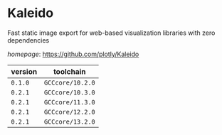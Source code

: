 # Kaleido

Fast static image export for web-based visualization libraries with zero dependencies

*homepage*: <https://github.com/plotly/Kaleido>

version | toolchain
--------|----------
``0.1.0`` | ``GCCcore/10.2.0``
``0.2.1`` | ``GCCcore/10.3.0``
``0.2.1`` | ``GCCcore/11.3.0``
``0.2.1`` | ``GCCcore/12.2.0``
``0.2.1`` | ``GCCcore/13.2.0``
